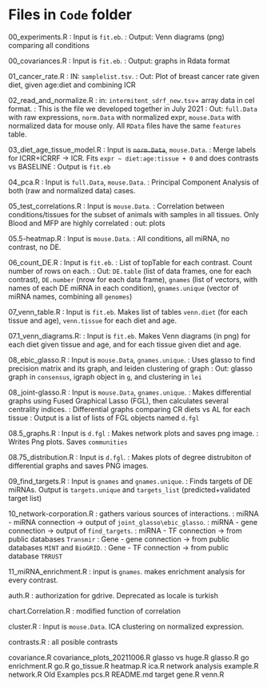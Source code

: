 # Files in `Code` folder

00_experiments.R
: Input is `fit.eb`.
: Output: Venn diagrams (png) comparing all conditions

00_covariances.R
: Input is `fit.eb`.
: Output: graphs in Rdata format

01_cancer_rate.R
: IN: `samplelist.tsv`.
: Out: Plot of breast cancer rate given diet, given age:diet and combining ICR

02_read_and_normalize.R
: in: `intermitent_sdrf_new.tsv`+ array data in cel format.
: This is the file we developed together in July 2021
: Out: `full.Data` with raw expressions, `norm.Data` with normalized expr, `mouse.Data` with normalized data for mouse only. All `RData` files have the same `features` table.

03_diet_age_tissue_model.R
: Input is ~~`norm.Data`~~, `mouse.Data`.
: Merge labels for ICRR+ICRRF -> ICR. Fits `expr ~ diet:age:tissue + 0` and does contrasts vs BASELINE
: Output is `fit.eb`

04_pca.R
: Input is `full.Data`, `mouse.Data`.
: Principal Component Analysis of both (raw and normalized data) cases.

05_test_correlations.R
: Input is `mouse.Data`.
: Correlation between conditions/tissues for the subset of animals with samples in all tissues. Only Blood and MFP are highly correlated
: out: plots

05.5-heatmap.R
: Input is `mouse.Data`.
: All conditions, all miRNA, no contrast, no DE.

06_count_DE.R
: Input is `fit.eb`.
: List of topTable for each contrast. Count number of rows on each.
: Out: `DE.table` (list of data frames, one for each contrast), `DE.number` (nrow for each data frame), `gnames` (list of vectors, with names of each DE miRNA in each condition), `gnames.unique` (vector of miRNA names, combining all `genomes`)

07_venn_table.R
: Input is `fit.eb`. Makes list of tables `venn.diet` (for each tissue and age), `venn.tissue` for each diet and age.

07.1_venn_diagrams.R:
: Input is `fit.eb`. Makes Venn diagrams (in png) for each diet given tissue and age, and for each tissue given diet and age.

08_ebic_glasso.R
: Input is `mouse.Data`, `gnames.unique`.
: Uses glasso to find precision matrix and its graph, and leiden clustering of graph
: Out: glasso graph in `consensus`, igraph object in `g`, and clustering in `lei`

08_joint-glasso.R
: Input is `mouse.Data`, `gnames.unique`.
: Makes differential graphs using Fused Graphical Lasso (FGL), then calculates several centrality indices.
: Differential graphs comparing CR diets vs AL for each tissue
: Output is a list of lists of FGL objects named `d.fgl`

08.5_graphs.R
: Input is `d.fgl`
: Makes network plots and saves png image.
: Writes Png plots. Saves `communities`

08.75_distribution.R
: Input is `d.fgl`.
: Makes plots of degree distrubiton of differential graphs and saves PNG images.

09_find_targets.R
: Input is `gnames` and `gnames.unique`.
: Finds targets of DE miRNAs.
Output is `targets.unique` and `targets_list` (predicted+validated target list)

10_network-corporation.R
: gathers various sources of interactions.
: miRNA - miRNA connection -> output of `joint_glasso\ebic_glasso`.
: miRNA - gene connection ->  output of `find_targets`.
: miRNA - TF connection -> from public databases `Transmir`
: Gene - gene connection -> from public databases `MINT` and `BioGRID`.
: Gene - TF connection -> from public database `TRRUST`

11_miRNA_enrichment.R
: input is `gnames`. makes enrichment analysis for every contrast.

auth.R
: authorization for gdrive. Deprecated as locale is turkish

chart.Correlation.R
: modified function of correlation

cluster.R
: Input is `mouse.Data`.  ICA clustering on normalized expression.

contrasts.R
: all posible contrasts

covariance.R
covariance_plots_20211006.R
glasso vs huge.R
glasso.R
go enrichment.R
go.R
go_tissue.R
heatmap.R
ica.R
network analysis example.R
network.R
Old Examples
pcs.R
README.md
target gene.R
venn.R
